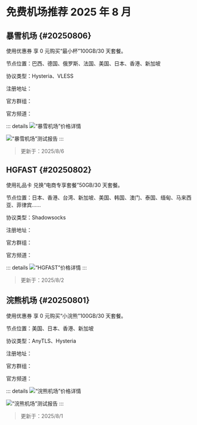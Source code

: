 # 免费机场推荐 2025 年 8 月

<!--@include: ../doc-top.md-->

## 暴雪机场 <Badge type="info" text="试用机场" /> {#20250806}

使用优惠券 <Tooltip code="bxjc666" /> 享 0 元购买“最小杯”100GB️/30 天套餐。

节点位置：巴西、德国、俄罗斯、法国、美国、日本、香港、新加坡

协议类型：Hysteria、VLESS

<p>注册地址：<Link href="https://nj.bxvpn.xyz/#/register?code=emLL3nxh" /></p>
<p>官方群组：<Link href="https://t.me/baoxuejichang" /></p>
<p>官方频道：<Link href="https://t.me/baoxuejichangpd" /></p>

::: details
<Img
    src="/images/vpn/2025/08/20250806164918.webp"
    alt="“暴雪机场”价格详情"
/>
<p></p>
<Img
    src="/images/vpn/2025/08/20250806164918.png.webp"
    alt="“暴雪机场”测试报告"
/>
:::

> 更新于：2025/8/6

## HGFAST <Badge type="info" text="试用机场" /> {#20250802}

使用礼品卡 <Tooltip code="tgpy" /> 兑换“电商专享套餐”50GB️/30 天套餐。

节点位置：日本、香港、台湾、新加坡、美国、韩国、澳门、泰国、缅甸、马来西亚、菲律宾……

协议类型：Shadowsocks

<p>注册地址：<Link href="https://nice.hgfastapp.com/register?code=XDZvIe1R" /></p>
<p>官方群组：<Link href="https://t.me/hgfastvpn888" /></p>
<p>官方频道：<Link href="https://t.me/hgfast888" /></p>

::: details
<Img
    src="/images/vpn/2025/08/20250802191549.webp"
    alt="“HGFAST”价格详情"
/>
:::

> 更新于：2025/8/2

## 浣熊机场 <Badge type="info" text="试用机场" /> {#20250801}

使用优惠券 <Tooltip code="小浣熊" /> 享 0 元购买“小浣熊”100GB️/30 天套餐。

节点位置：美国、日本、香港、新加坡

协议类型：AnyTLS、Hysteria

<p>注册地址：<Link href="https://huanxiong.buzz/#/register?code=cPLHRLez" /></p>
<p>官方群组：<Link href="https://t.me/huanxiongjichangchat" /></p>
<p>官方频道：<Link href="https://t.me/huanxiongjichang" /></p>

::: details
<Img
    src="/images/vpn/2025/08/20250801145830.webp"
    alt="“浣熊机场”价格详情"
/>
<p></p>
<Img
    src="/images/vpn/2025/08/20250801145830.jpg.webp"
    alt="“浣熊机场”测试报告"
/>
:::

> 更新于：2025/8/1